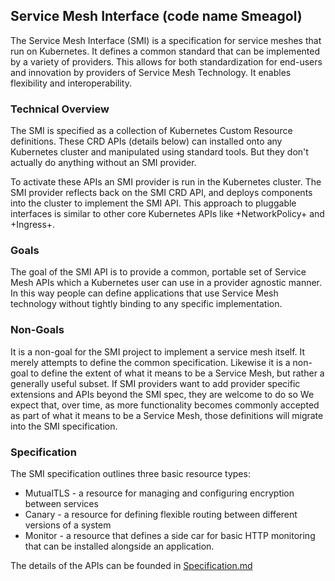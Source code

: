 ## Service Mesh Interface (code name Smeagol)

The Service Mesh Interface (SMI) is a specification for service meshes that run on
Kubernetes. It defines a common standard that can be implemented by a variety of providers.
This allows for both standardization for end-users and innovation by providers of Service
Mesh Technology. It enables flexibility and interoperability.

### Technical Overview

The SMI is specified as a collection of Kubernetes Custom Resource definitions. These
CRD APIs (details below) can installed onto any Kubernetes cluster and manipulated 
using standard tools. But they don't actually do anything without an SMI provider.

To activate these APIs an SMI provider is run in the Kubernetes cluster. The SMI provider
reflects back on the SMI CRD API, and deploys components into the cluster to implement
the SMI API. This approach to pluggable interfaces is similar to other core
Kubernetes APIs like +NetworkPolicy+ and +Ingress+.

### Goals

The goal of the SMI API is to provide a common, portable set of Service Mesh APIs which
a Kubernetes user can use in a provider agnostic manner. In this way people can define
applications that use Service Mesh technology without tightly binding to any specific
implementation.

### Non-Goals

It is a non-goal for the SMI project to implement a service mesh itself. It merely attempts
to define the common specification. Likewise it is a non-goal to define the extent of what 
it means to be a Service Mesh, but rather a generally useful subset. If SMI providers want
to add provider specific extensions and APIs beyond the SMI spec, they are welcome to do so
We expect that, over time, as more functionality becomes commonly accepted as part of what
it means to be a Service Mesh, those definitions will migrate into the SMI specification.

### Specification

The SMI specification outlines three basic resource types:

* MutualTLS - a resource for managing and configuring encryption between services
* Canary - a resource for defining flexible routing between different versions of a system
* Monitor - a resource that defines a side car for basic HTTP monitoring that can be installed alongside an application.

The details of the APIs can be founded in [Specification.md](specification.md)
